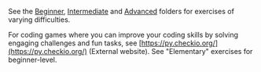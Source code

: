 See the [Beginner](/Beginner), [Intermediate](/Intermediate) and [Advanced](/Advanced) folders for exercises of varying difficulties.

For coding games where you can improve your coding skills by solving engaging challenges and fun tasks, see [https://py.checkio.org/](https://py.checkio.org/) (External website). See "Elementary" exercises for beginner-level.

